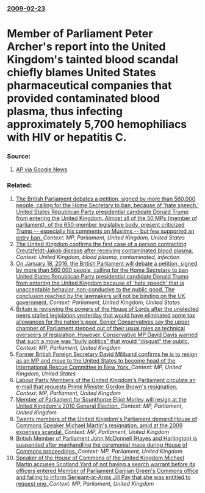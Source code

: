 ### [2009-02-23](/news/2009/02/23/index.md)

#  Member of Parliament Peter Archer's report into the United Kingdom's tainted blood scandal chiefly blames United States pharmaceutical companies that provided contaminated blood plasma, thus infecting approximately 5,700 hemophiliacs with HIV or hepatitis C. 




### Source:

1. [AP via Google News](http://www.google.com/hostednews/ap/article/ALeqM5iWDI-NIaxtKXJiPSrIXPw_I895kAD96HFE3O0)

### Related:

1. [The British Parliament debates a petition, signed by more than 560,000 people, calling for the Home Secretary to ban,  because of 'hate speech,' United States Republican Party presidential candidate Donald Trump  from entering the United Kingdom. Almost all of the 50 MPs (member of parliament), of the 650-member legislative body, present  criticized Trump -- especially his comments on Muslims -- but few supported an entry ban. ](/news/2016/01/18/the-british-parliament-debates-a-petition-signed-by-more-than-560-000-people-calling-for-the-home-secretary-to-ban-because-of-hate-spee.md) _Context: MP, Parliament, United Kingdom, United States_
2. [ The United Kingdom confirms the first case of a person contracting Creutzfeldt-Jakob disease after receiving contaminated blood plasma. ](/news/2009/02/15/the-united-kingdom-confirms-the-first-case-of-a-person-contracting-creutzfeldt-jakob-disease-after-receiving-contaminated-blood-plasma.md) _Context: United Kingdom, blood plasma, contaminated, infection_
3. [On January 18, 2016, the British Parliament will debate a petition, signed by more than 560,000 people, calling for the Home Secretary to ban United States Republican Party presidential candidate Donald Trump from entering the United Kingdom because of 'hate speech' that is unacceptable behavior, non-conducive to the public good. The  conclusion reached by the lawmakers will not be binding on the UK government. ](/news/2016/01/5/on-january-18-2016-the-british-parliament-will-debate-a-petition-signed-by-more-than-560-000-people-calling-for-the-home-secretary-to-ba.md) _Context: Parliament, United Kingdom, United States_
4. [Britain is reviewing the powers of the House of Lords after the unelected peers stalled legislation yesterday that would have eliminated some tax allowances for the nation's poor. Senior Conservatives say the upper chamber of Parliament stepped out of their usual roles as technical overseers of legislation. However,  Conservative MP David Davis warned that such a move was "bully politics" that would "disgust" the public. ](/news/2015/10/27/britain-is-reviewing-the-powers-of-the-house-of-lords-after-the-unelected-peers-stalled-legislation-yesterday-that-would-have-eliminated-som.md) _Context: MP, Parliament, United Kingdom_
5. [Former British Foreign Secretary David Miliband confirms he is to resign as an MP and move to the United States to become head of the International Rescue Committee in New York. ](/news/2013/03/26/former-british-foreign-secretary-david-miliband-confirms-he-is-to-resign-as-an-mp-and-move-to-the-united-states-to-become-head-of-the-intern.md) _Context: MP, United Kingdom, United States_
6. [ Labour Party Members of the United Kingdom's Parliament circulate an e-mail that requests Prime Minister Gordon Brown's resignation. ](/news/2009/06/3/labour-party-members-of-the-united-kingdom-s-parliament-circulate-an-e-mail-that-requests-prime-minister-gordon-brown-s-resignation.md) _Context: MP, Parliament, United Kingdom_
7. [ Member of Parliament for Scunthorpe Elliot Morley will resign at the United Kingdom's 2010 General Election. ](/news/2009/05/29/member-of-parliament-for-scunthorpe-elliot-morley-will-resign-at-the-united-kingdom-s-2010-general-election.md) _Context: MP, Parliament, United Kingdom_
8. [ Twenty members of the United Kingdom's Parliament demand House of Commons Speaker Michael Martin's resignation, amid at the 2009 expenses scandal. ](/news/2009/05/18/twenty-members-of-the-united-kingdom-s-parliament-demand-house-of-commons-speaker-michael-martin-s-resignation-amid-at-the-2009-expenses-s.md) _Context: MP, Parliament, United Kingdom_
9. [ British Member of Parliament John McDonnell (Hayes and Harlington) is suspended after manhandling the ceremonial mace during House of Commons proceedings. ](/news/2009/01/15/british-member-of-parliament-john-mcdonnell-hayes-and-harlington-is-suspended-after-manhandling-the-ceremonial-mace-during-house-of-commo.md) _Context: MP, Parliament, United Kingdom_
10. [ Speaker of the House of Commons of the United Kingdom Michael Martin accuses Scotland Yard of not having a search warrant before its officers entered Member of Parliament Damian Green's Commons office and failing to inform Serjeant-at-Arms Jill Pay that she was entitled to request one. ](/news/2008/12/3/speaker-of-the-house-of-commons-of-the-united-kingdom-michael-martin-accuses-scotland-yard-of-not-having-a-search-warrant-before-its-office.md) _Context: MP, Parliament, United Kingdom_
